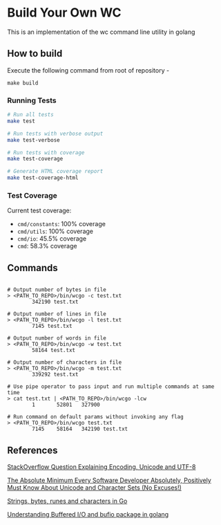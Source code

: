 # Build Your Own WC

This is an implementation of the wc command line utility in golang

## How to build

Execute the following command from root of repository -

```
make build
```

### Running Tests

```bash
# Run all tests
make test

# Run tests with verbose output
make test-verbose

# Run tests with coverage
make test-coverage

# Generate HTML coverage report
make test-coverage-html
```

### Test Coverage

Current test coverage:

-   `cmd/constants`: 100% coverage
-   `cmd/utils`: 100% coverage
-   `cmd/io`: 45.5% coverage
-   `cmd`: 58.3% coverage

## Commands

```

# Output number of bytes in file
> <PATH_TO_REPO>/bin/wcgo -c test.txt
        342190 test.txt

# Output number of lines in file
> <PATH_TO_REPO>/bin/wcgo -l test.txt
        7145 test.txt

# Output number of words in file
> <PATH_TO_REPO>/bin/wcgo -w test.txt
        58164 test.txt

# Output number of characters in file
> <PATH_TO_REPO>/bin/wcgo -m test.txt
        339292 test.txt

# Use pipe operator to pass input and run multiple commands at same time
> cat test.txt | <PATH_TO_REPO>/bin/wcgo -lcw
        1       52801   327900

# Run command on default params without invoking any flag
> <PATH_TO_REPO>/bin/wcgo test.txt
        7145    58164   342190 test.txt

```

## References

[StackOverflow Question Explaining Encoding, Unicode and UTF-8](https://stackoverflow.com/questions/643694/what-is-the-difference-between-utf-8-and-unicode)

[The Absolute Minimum Every Software Developer Absolutely, Positively Must Know About Unicode and Character Sets (No Excuses!)](https://www.joelonsoftware.com/2003/10/08/the-absolute-minimum-every-software-developer-absolutely-positively-must-know-about-unicode-and-character-sets-no-excuses/)

[Strings, bytes, runes and characters in Go](https://go.dev/blog/strings)

[Understanding Buffered I/O and bufio package in golang](https://medium.com/golangspec/introduction-to-bufio-package-in-golang-ad7d1877f762)
